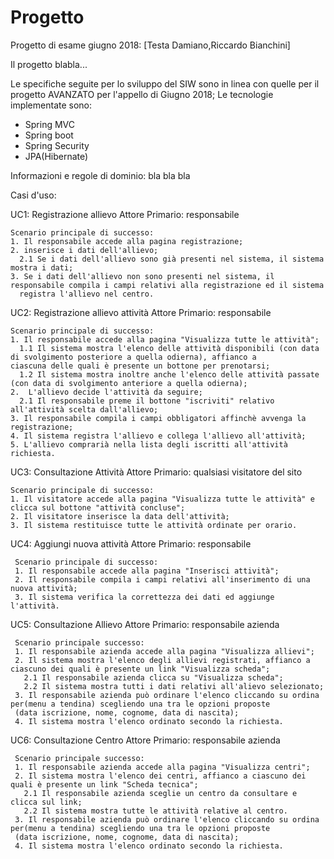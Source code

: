 # Progetto
Progetto di esame giugno 2018:   [Testa Damiano,Riccardo Bianchini]

Il progetto blabla...

Le specifiche seguite per lo sviluppo del SIW sono in linea con quelle per il progetto AVANZATO per l'appello di Giugno 2018;
Le tecnologie implementate sono:
  - Spring MVC
  - Spring boot 
  - Spring Security
  - JPA(Hibernate)

Informazioni e regole di dominio:
  bla bla bla
  

Casi d'uso:

  UC1: Registrazione allievo
  Attore Primario: responsabile
    
    Scenario principale di successo:
    1. Il responsabile accede alla pagina registrazione;
    2. inserisce i dati dell'allievo;
      2.1 Se i dati dell'allievo sono già presenti nel sistema, il sistema mostra i dati;
    3. Se i dati dell'allievo non sono presenti nel sistema, il responsabile compila i campi relativi alla registrazione ed il sistema
      registra l'allievo nel centro.
    
    
  UC2: Registrazione allievo attività
  Attore Primario: responsabile
    
    Scenario principale di successo:
    1. Il responsabile accede alla pagina "Visualizza tutte le attività";
      1.1 Il sistema mostra l'elenco delle attività disponibili (con data di svolgimento posteriore a quella odierna), affianco a         ciascuna delle quali è presente un bottone per prenotarsi;
      1.2 Il sistema mostra inoltre anche l'elenco delle attività passate (con data di svolgimento anteriore a quella odierna);
    2.  L'allievo decide l'attività da seguire;
      2.1 Il responsabile preme il bottone "iscriviti" relativo all'attività scelta dall'allievo;
    3. Il responsabile compila i campi obbligatori affinchè avvenga la registrazione;
    4. Il sistema registra l'allievo e collega l'allievo all'attività;
    5. L'allievo comprarià nella lista degli iscritti all'attività richiesta.
    
   UC3: Consultazione Attività
   Attore Primario: qualsiasi visitatore del sito
   
    Scenario principale di successo:
    1. Il visitatore accede alla pagina "Visualizza tutte le attività" e clicca sul bottone "attività concluse";
    2. Il visitatore inserisce la data dell'attività;
    3. Il sistema restituisce tutte le attività ordinate per orario.
   
   UC4: Aggiungi nuova attività
   Attore Primario: responsabile
   
     Scenario principale di successo:
     1. Il responsabile accede alla pagina "Inserisci attività";
     2. Il responsabile compila i campi relativi all'inserimento di una nuova attività;
     3. Il sistema verifica la correttezza dei dati ed aggiunge l'attività.
     
   UC5: Consultazione Allievo
   Attore Primario: responsabile azienda
   
     Scenario principale successo:
     1. Il responsabile azienda accede alla pagina "Visualizza allievi";
     2. Il sistema mostra l'elenco degli allievi registrati, affianco a ciascuno dei quali è presente un link "Visualizza scheda";
       2.1 Il responsabile azienda clicca su "Visualizza scheda";
       2.2 Il sistema mostra tutti i dati relativi all'alievo selezionato;
     3. Il responsabile azienda può ordinare l'elenco cliccando su ordina per(menu a tendina) scegliendo una tra le opzioni proposte
     (data iscrizione, nome, cognome, data di nascita);
     4. Il sistema mostra l'elenco ordinato secondo la richiesta.
     
   UC6: Consultazione Centro
   Attore Primario: responsabile azienda
   
     Scenario principale successo:
     1. Il responsabile azienda accede alla pagina "Visualizza centri";
     2. Il sistema mostra l'elenco dei centri, affianco a ciascuno dei quali è presente un link "Scheda tecnica";
       2.1 Il responsabile azienda sceglie un centro da consultare e clicca sul link;
       2.2 Il sistema mostra tutte le attività relative al centro. 
     3. Il responsabile azienda può ordinare l'elenco cliccando su ordina per(menu a tendina) scegliendo una tra le opzioni proposte
     (data iscrizione, nome, cognome, data di nascita);
     4. Il sistema mostra l'elenco ordinato secondo la richiesta.
